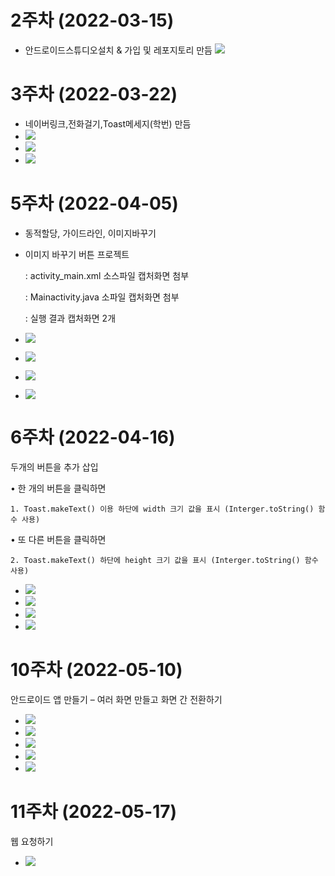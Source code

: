 # 2주차 (2022-03-15)
- 안드로이드스튜디오설치 & 가입 및 레포지토리 만듬
<img width="" height="" src="./pic/2st.png"></img>

# 3주차 (2022-03-22)
- 네이버링크,전화걸기,Toast메세지(학번) 만듬
- <img width="" height="" src="./pic/toast메세지.png"></img>
- <img width="" height="" src="./pic/네이버 학번.png"></img>
- <img width="" height="" src="./pic/전화번호.png"></img>

# 5주차 (2022-04-05)
- 동적할당, 가이드라인, 이미지바꾸기
- 이미지 바꾸기 버튼 프로젝트

    : activity_main.xml 소스파일 캡처화면 첨부

    : Mainactivity.java 소파일 캡처화면 첨부

    : 실행 결과 캡처화면 2개
- <img width="" height="" src="./pic/5주차_acmain.png"></img>
- <img width="" height="" src="./pic/5주차_mainac.png"></img>
- <img width="" height="" src="./pic/5주차 첫화면.png"></img>
- <img width="" height="" src="./pic/5주차 두번째화면.png"></img>

# 6주차 (2022-04-16)
두개의 버튼을 추가 삽입 

• 한 개의 버튼을 클릭하면 

    1. Toast.makeText() 이용 하단에 width 크기 값을 표시 (Interger.toString() 함수 사용) 

• 또 다른 버튼을 클릭하면 

    2. Toast.makeText() 하단에 height 크기 값을 표시 (Interger.toString() 함수 사용)

- <img width="" height="" src="./pic/6st_넓이.png"></img>
- <img width="" height="" src="./pic/6st_높이.png"></img>
- <img width="" height="" src="./pic/6st_버튼 누르기 전 화면.png"></img>
- <img width="" height="" src="./pic/6st_버튼 누른 뒤 화면.png"></img>

 # 10주차 (2022-05-10)
안드로이드 앱 만들기 – 여러 화면 만들고 화면 간 전환하기
- <img width="" height="" src="./pic/10st1.png"></img>
- <img width="" height="" src="./pic/10st2.png"></img>
- <img width="" height="" src="./pic/10st3.png"></img>
- <img width="" height="" src="./pic/10주차메인.png"></img>
- <img width="" height="" src="./pic/10주차메뉴.png"></img>

# 11주차 (2022-05-17)
웹 요청하기
- <img width="" height="" src="./pic/11주차.png"></img>

